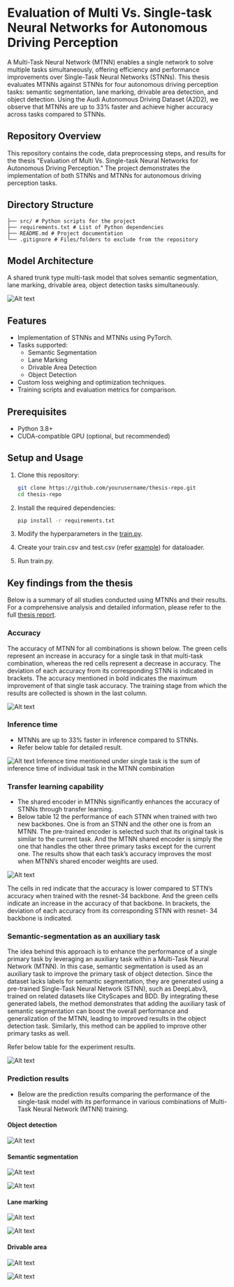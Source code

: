 # Evaluation of Multi Vs. Single-task Neural Networks for Autonomous Driving Perception

A Multi-Task Neural Network (MTNN) enables a single network to solve multiple tasks simultaneously, offering efficiency
and performance improvements over Single-Task Neural Networks (STNNs). This thesis evaluates MTNNs against STNNs for
four autonomous driving perception tasks: semantic segmentation, lane marking, drivable area detection, and object
detection. Using the Audi Autonomous Driving Dataset (A2D2), we observe that MTNNs are up to 33% faster and achieve
higher accuracy across tasks compared to STNNs.

## Repository Overview

This repository contains the code, data preprocessing steps, and results for the thesis "Evaluation of Multi Vs.
Single-task Neural Networks for Autonomous Driving Perception." The project demonstrates the implementation of both
STNNs and MTNNs for autonomous driving perception tasks.

## Directory Structure

```
├── src/ # Python scripts for the project 
├── requirements.txt # List of Python dependencies 
├── README.md # Project documentation 
└── .gitignore # Files/folders to exclude from the repository
```

## Model Architecture

A shared trunk type multi-task model that solves semantic segmentation, lane marking, drivable area, object detection
tasks simultaneously.

![Alt text](docs/MTNN_architecture.png "MTNN Architecture")

## Features

- Implementation of STNNs and MTNNs using PyTorch.
- Tasks supported:
    - Semantic Segmentation
    - Lane Marking
    - Drivable Area Detection
    - Object Detection
- Custom loss weighing and optimization techniques.
- Training scripts and evaluation metrics for comparison.

## Prerequisites

- Python 3.8+
- CUDA-compatible GPU (optional, but recommended)

## Setup and Usage

1. Clone this repository:
   ```bash
   git clone https://github.com/yourusername/thesis-repo.git
   cd thesis-repo

2. Install the required dependencies:
   ```bash
   pip install -r requirements.txt
   ``` 

3. Modify the hyperparameters in the [train.py](src/train.py).
4. Create your train.csv and test.csv (refer [example](src/sample_csv/sample.csv)) for dataloader.
5. Run train.py.

## Key findings from the thesis

Below is a summary of all studies conducted using MTNNs and their results. For a comprehensive analysis and detailed
information, please refer to the full [thesis report](Thesis_report.pdf).

### Accuracy

The accuracy of MTNN for all combinations is shown below. The green cells represent an increase in accuracy for a single
task in that multi-task combination, whereas the red cells represent a decrease in accuracy. The deviation of each
accuracy from its corresponding STNN is indicated in brackets. The accuracy mentioned in bold indicates the maximum
improvement of that single task accuracy. The training stage from which the results are collected is shown in the last
column.

![Alt text](docs/MTNN_results.png "MTNN results")

### Inference time

- MTNNs are up to 33% faster in inference compared to STNNs.
- Refer below table for detailed result.

![Alt text](docs/MTNN_inference.png "MTNN results")
Inference time mentioned under single task is the sum of inference time of individual task in the MTNN combination

### Transfer learning capability

- The shared encoder in MTNNs significantly enhances the accuracy of STNNs through transfer learning.
- Below table 12 the performance of each STNN when trained with two new backbones. One is from an STNN and the other one
  is from an MTNN. The pre-trained encoder is selected such that its original task is similar to the current task. And
  the MTNN shared encoder is simply the one that handles the other three primary tasks except for the current one. The
  results show that each task’s accuracy improves the most when MTNN’s shared encoder weights are used.

![Alt text](docs/MTNN_Transfer_learning.png "MTNN results")

The cells in red indicate that the accuracy is lower compared to STTN’s accuracy when trained with the resnet-34
backbone. And the green cells indicate an increase in the accuracy of that backbone. In brackets, the deviation of each
accuracy from its corresponding STNN with resnet- 34 backbone is indicated.

### Semantic-segmentation as an auxiliary task

The idea behind this approach is to enhance the performance of a single primary task by leveraging an auxiliary task
within a Multi-Task Neural Network (MTNN). In this case, semantic segmentation is used as an auxiliary task to improve
the primary task of object detection. Since the dataset lacks labels for semantic segmentation, they are generated using
a pre-trained Single-Task Neural Network (STNN), such as DeepLabv3, trained on related datasets like CityScapes and BDD.
By integrating these generated labels, the method demonstrates that adding the auxiliary task of semantic segmentation
can boost the overall performance and generalization of the MTNN, leading to improved results in the object detection
task. Similarly, this method can be applied to improve other primary tasks as well.

Refer below table for the experiment results.

![Alt text](docs/MTNN_auxilliary.png "MTNN results")

### Prediction results

- Below are the prediction results comparing the performance of the single-task model with its performance in various
  combinations of Multi-Task Neural Network (MTNN) training.

#### Object detection 

![Alt text](docs/results/det_results.png "MTNN det predictions")

#### Semantic segmentation

![Alt text](docs/results/sem_gt_image.png "MTNN sem predictions")

![Alt text](docs/results/sem_results.png "MTNN sem predictions")

#### Lane marking

![Alt text](docs/results/lane_gt_image.png "MTNN sem predictions")

![Alt text](docs/results/lane_results.png)

#### Drivable area

![Alt text](docs/results/dri_gt_image.png "MTNN sem predictions")

![Alt text](docs/results/drivable_result.png "MTNN sem predictions")









